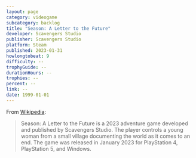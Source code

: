```yaml
---
layout: page
category: videogame
subcategory: backlog
title: "Season: A Letter to the Future"
developer: Scavengers Studio
publisher: Scavengers Studio
platform: Steam
published: 2023-01-31
howlongtobeat: 9
difficulty: --
trophyGuide: --
durationHours: --
trophies: --
percent: --
link: --
date: 1999-01-01
---
```


From [Wikipedia](https://en.wikipedia.org/wiki/Season:_A_Letter_to_the_Future):

> Season: A Letter to the Future is a 2023 adventure game developed and published by Scavengers Studio. The player controls a young woman from a small village documenting the world as it comes to an end. The game was released in January 2023 for PlayStation 4, PlayStation 5, and Windows.
